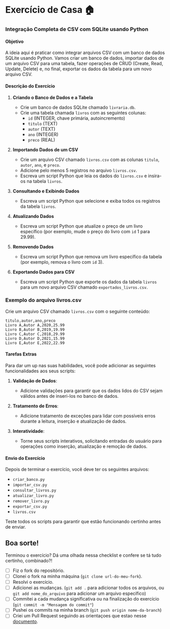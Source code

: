# Exercício de Casa 🏠

### Integração Completa de CSV com SQLite usando Python

#### Objetivo

A ideia aqui é praticar como integrar arquivos CSV com um banco de dados SQLite usando Python. Vamos criar um banco de dados, importar dados de um arquivo CSV para uma tabela, fazer operações de CRUD (Create, Read, Update, Delete) e, no final, exportar os dados da tabela para um novo arquivo CSV.

#### Descrição do Exercício

1. **Criando o Banco de Dados e a Tabela**
   - Crie um banco de dados SQLite chamado `livraria.db`.
   - Crie uma tabela chamada `livros` com as seguintes colunas:
     - `id` (INTEGER, chave primária, autoincremento)
     - `titulo` (TEXT)
     - `autor` (TEXT)
     - `ano` (INTEGER)
     - `preco` (REAL)

2. **Importando Dados de um CSV**
   - Crie um arquivo CSV chamado `livros.csv` com as colunas `titulo`, `autor`, `ano`, e `preco`.
   - Adicione pelo menos 5 registros no arquivo `livros.csv`.
   - Escreva um script Python que leia os dados do `livros.csv` e insira-os na tabela `livros`.

3. **Consultando e Exibindo Dados**
   - Escreva um script Python que selecione e exiba todos os registros da tabela `livros`.

4. **Atualizando Dados**
   - Escreva um script Python que atualize o preço de um livro específico (por exemplo, mude o preço do livro com `id` 1 para 29.99).

5. **Removendo Dados**
   - Escreva um script Python que remova um livro específico da tabela (por exemplo, remova o livro com `id` 3).

6. **Exportando Dados para CSV**
   - Escreva um script Python que exporte os dados da tabela `livros` para um novo arquivo CSV chamado `exportados_livros.csv`.

### Exemplo do arquivo livros.csv

Crie um arquivo CSV chamado `livros.csv` com o seguinte conteúdo:

```csv
titulo,autor,ano,preco
Livro A,Autor A,2020,25.99
Livro B,Autor B,2019,19.99
Livro C,Autor C,2018,29.99
Livro D,Autor D,2021,15.99
Livro E,Autor E,2022,22.99
```

#### Tarefas Extras

Para dar um up nas suas habilidades, você pode adicionar as seguintes funcionalidades aos seus scripts:

1. **Validação de Dados**:
   - Adicione validações para garantir que os dados lidos do CSV sejam válidos antes de inseri-los no banco de dados.

2. **Tratamento de Erros**:
   - Adicione tratamento de exceções para lidar com possíveis erros durante a leitura, inserção e atualização de dados.

3. **Interatividade**:
   - Torne seus scripts interativos, solicitando entradas do usuário para operações como inserção, atualização e remoção de dados.

#### Envio do Exercício

Depois de terminar o exercício, você deve ter os seguintes arquivos:

- `criar_banco.py`
- `importar_csv.py`
- `consultar_livros.py`
- `atualizar_livro.py`
- `remover_livro.py`
- `exportar_csv.py`
- `livros.csv`

Teste todos os scripts para garantir que estão funcionando certinho antes de enviar.

Boa sorte!
---

Terminou o exercício? Dá uma olhada nessa checklist e confere se tá tudo certinho, combinado?!

- [ ] Fiz o fork do repositório.
- [ ] Clonei o fork na minha máquina (`git clone url-do-meu-fork`).
- [ ] Resolvi o exercício.
- [ ] Adicionei as mudanças. (`git add .` para adicionar todos os arquivos, ou `git add nome_do_arquivo` para adicionar um arquivo específico)
- [ ] Commitei a cada mudança significativa ou na finalização do exercício (`git commit -m "Mensagem do commit"`)
- [ ] Pushei os commits na minha branch (`git push origin nome-da-branch`)
- [ ] Criei um Pull Request seguindo as orientaçoes que estao nesse [documento](https://github.com/mflilian/repo-example/blob/main/exercicios/para-casa/instrucoes-pull-request.md).